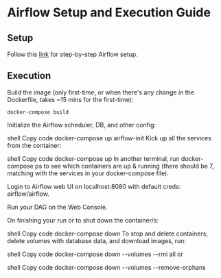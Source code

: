 # Airflow Setup and Execution Guide

## Setup
Follow this [link](https://github.com/DataTalksClub/data-engineering-zoomcamp/blob/main/cohorts/2022/week_2_data_ingestion/airflow/1_setup_official.md) for step-by-step Airflow setup.

## Execution

Build the image (only first-time, or when there's any change in the Dockerfile, takes ~15 mins for the first-time):

```shell
docker-compose build
```

Initialize the Airflow scheduler, DB, and other config:

shell
Copy code
docker-compose up airflow-init
Kick up all the services from the container:

shell
Copy code
docker-compose up
In another terminal, run docker-compose ps to see which containers are up & running (there should be 7, matching with the services in your docker-compose file).

Login to Airflow web UI on localhost:8080 with default creds: airflow/airflow.

Run your DAG on the Web Console.

On finishing your run or to shut down the container/s:

shell
Copy code
docker-compose down
To stop and delete containers, delete volumes with database data, and download images, run:

shell
Copy code
docker-compose down --volumes --rmi all
or

shell
Copy code
docker-compose down --volumes --remove-orphans
